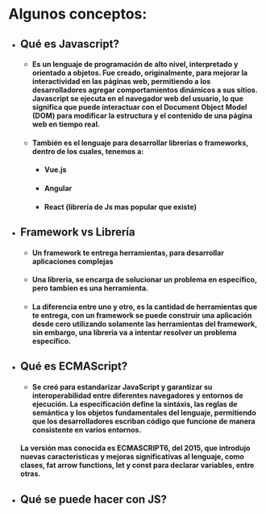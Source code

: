 # Algunos conceptos:

- ## Qué es Javascript?

  - #### Es un lenguaje de programación de alto nivel, interpretado y orientado a objetos. Fue creado, originalmente, para mejorar la interactividad en las páginas web, permitiendo a los desarrolladores agregar comportamientos dinámicos a sus sitios. Javascript se ejecuta en el navegador web del usuario, lo que significa que puede interactuar con el Document Object Model (DOM) para modificar la estructura y el contenido de una página web en tiempo real.
  - #### También es el lenguaje para desarrollar librerias o frameworks, dentro de los cuales, tenemos a:
    - #### Vue.js
    - #### Angular
    - #### React (librería de Js mas popular que existe)

- ## Framework vs Librería

  - #### Un framework te entrega herramientas, para desarrollar aplicaciones complejas
  - #### Una libreria, se encarga de solucionar un problema en específico, pero tambien es una herramienta.
  - #### La diferencia entre uno y otro, es la cantidad de herramientas que te entrega, con un framework se puede construir una aplicación desde cero utilizando solamente las herramientas del framework, sin embargo, una libreria va a intentar resolver un problema específico.

- ## Qué es ECMAScript?

  - #### Se creó para estandarizar JavaScript y garantizar su interoperabilidad entre diferentes navegadores y entornos de ejecución. La especificación define la sintáxis, las reglas de semántica y los objetos fundamentales del lenguaje, permitiendo que los desarrolladores escriban código que funcione de manera consistente en varios entornos.

  #### La versión mas conocida es ECMASCRIPT6, del 2015, que introdujo nuevas características y mejoras significativas al lenguaje, como clases, fat arrow functions, let y const para declarar variables, entre otras.

- ## Qué se puede hacer con JS?
